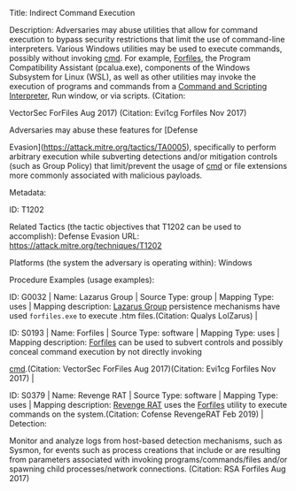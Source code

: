 Title: Indirect Command Execution

Description: Adversaries may abuse utilities that allow for command execution to bypass security restrictions that limit the use of command-line interpreters. Various Windows utilities may be used to execute commands, possibly without invoking [cmd](https://attack.mitre.org/software/S0106). For example, [Forfiles](https://attack.mitre.org/software/S0193), the Program Compatibility Assistant (pcalua.exe), components of the Windows Subsystem for Linux (WSL), as well as other utilities may invoke the execution of programs and commands from a [Command and Scripting Interpreter](https://attack.mitre.org/techniques/T1059), Run window, or via scripts. (Citation:

VectorSec ForFiles Aug 2017) (Citation: Evi1cg Forfiles Nov 2017)

Adversaries may abuse these features for [Defense

Evasion](https://attack.mitre.org/tactics/TA0005), specifically to perform arbitrary execution while subverting detections and/or mitigation controls (such as Group Policy) that limit/prevent the usage of [cmd](https://attack.mitre.org/software/S0106) or file extensions more commonly associated with malicious payloads.

Metadata:

ID: T1202

Related Tactics (the tactic objectives that T1202 can be used to accomplish): Defense Evasion URL: https://attack.mitre.org/techniques/T1202

Platforms (the system the adversary is operating within): Windows

Procedure Examples (usage examples):

ID: G0032 | Name: Lazarus Group | Source Type: group | Mapping Type: uses | Mapping description: [Lazarus Group](https://attack.mitre.org/groups/G0032) persistence mechanisms have used <code>forfiles.exe</code> to execute .htm files.(Citation: Qualys LolZarus) |

ID: S0193 | Name: Forfiles | Source Type: software | Mapping Type: uses | Mapping description: [Forfiles](https://attack.mitre.org/software/S0193) can be used to subvert controls and possibly conceal command execution by not directly invoking

[cmd](https://attack.mitre.org/software/S0106).(Citation: VectorSec ForFiles Aug 2017)(Citation: Evi1cg Forfiles Nov 2017) |

ID: S0379 | Name: Revenge RAT | Source Type: software | Mapping Type: uses | Mapping description: [Revenge RAT](https://attack.mitre.org/software/S0379) uses the [Forfiles](https://attack.mitre.org/software/S0193) utility to execute commands on the system.(Citation: Cofense RevengeRAT Feb 2019) | Detection:

Monitor and analyze logs from host-based detection mechanisms, such as Sysmon, for events such as process creations that include or are resulting from parameters associated with invoking programs/commands/files and/or spawning child processes/network connections. (Citation: RSA Forfiles Aug 2017)